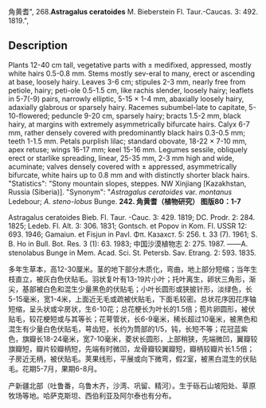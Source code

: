 角黄耆",
268.**Astragalus ceratoides** M. Bieberstein Fl. Taur.-Caucas. 3: 492. 1819.",

## Description
Plants 12-40 cm tall, vegetative parts with ± medifixed, appressed, mostly white hairs 0.5-0.8 mm. Stems mostly sev-eral to many, erect or ascending at base, loosely hairy. Leaves 3-6 cm; stipules 2-3 mm, nearly free from petiole, hairy; peti-ole 0.5-1.5 cm, like rachis slender, loosely hairy; leaflets in 5-7(-9) pairs, narrowly elliptic, 5-15 × 1-4 mm, abaxially loosely hairy, adaxially glabrous or sparsely hairy. Racemes subumbel-late to capitate, 5-10-flowered; peduncle 9-20 cm, sparsely hairy; bracts 1.5-2 mm, black hairy, at margins with extremely asymmetrically bifurcate hairs. Calyx 6-7 mm, rather densely covered with predominantly black hairs 0.3-0.5 mm; teeth 1-1.5 mm. Petals purplish lilac; standard obovate, 18-22 × 7-10 mm, apex retuse; wings 16-17 mm; keel 15-16 mm. Legumes sessile, obliquely erect or starlike spreading, linear, 25-35 mm, 2-3 mm high and wide, acuminate; valves densely covered with ± appressed, asymmetrically bifurcate, white hairs up to 0.8 mm and with distinctly shorter black hairs.
  "Statistics": "Stony mountain slopes, steppes. NW Xinjiang [Kazakhstan, Russia (Siberia)].
  "Synonym": "*Astragalus ceratoides* var. *montanus* Ledebour; *A. steno-lobus* Bunge.
**242. 角黄耆（植物研究） 图版80：1-7**

Astragalus ceratoides Bieb. Fl. Taur. -Cauc. 3: 429. 1819; DC. Prodr. 2: 284. 1825; Ledeb. Fl. Alt. 3: 306. 1831; Gontsch. et Popov in Kom. Fl. USSR 12: 693. 1946; Gamaiun. et Fisjun in Pavl. Φπ. Казахст. 5: 256. t. 33 (7). 1961; S. B. Ho in Bull. Bot. Res. 3 (1): 63. 1983; 中国沙漠植物志 2: 275. 1987. ——A. stenolabus Bunge in Mem. Acad. Sci. St. Petersb. Sav. Etrang. 2: 593. 1835.

多年生草本，高12-30厘米。茎的地下部分木质化，弯曲，地上部分短缩；当年生枝直立，被灰白色伏贴毛。羽状复叶有13-19片小叶；托叶离生，卵状三角形，渐尖，基部被白色和混生少量黑色的伏贴毛；小叶长圆形或狭披针形，淡绿色，长5-15毫米，宽1-4米，上面近无毛或疏被伏贴毛，下面毛较密。总状花序因花序轴短缩，呈头状或伞房状，生6-10花；总花梗长为叶长的1.5倍；苞片卵圆形，被伏贴毛，较花梗短或与其等长；花萼管状，长6-9毫米，稀长超过10毫米，被黑色和混生有少量白色伏贴毛，萼齿短，长约为筒部的1/5，钝，长短不等；花冠蓝紫色，旗瓣长18-24毫米，宽7-10毫米，菱状长圆形，上部稍狭，先端微凹，翼瓣较旗瓣短，瓣片较瓣柄短，先端有时微凹，龙骨瓣较翼瓣短，瓣柄较瓣片长1.5倍；子房近无柄，被伏贴毛。荚果线形，平展或向下微弯，假2室，被黑白混生的伏贴毛。花期5-7月，果期6-8月。

产新疆北部（吐鲁番，乌鲁木齐，沙湾、巩留、精河）。生于砾石山坡阳处、草原牧场等地。哈萨克斯坦、西伯利亚及阿尔泰也有分布。
